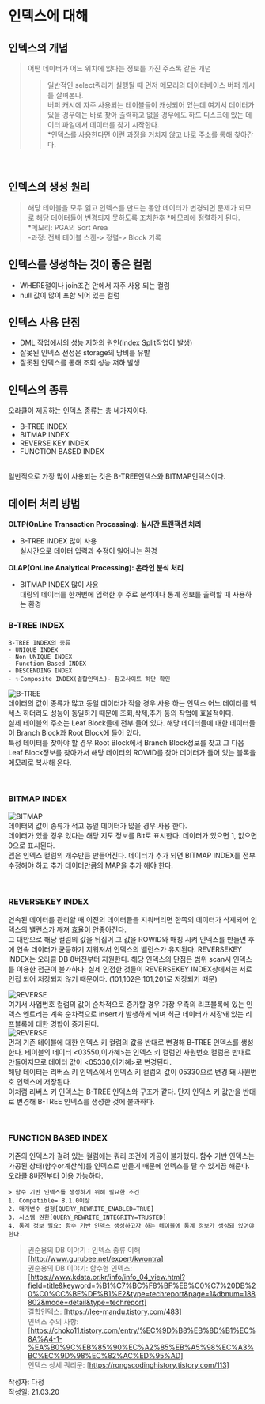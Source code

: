 # 인덱스에 대해
## 인덱스의 개념  
> 어떤 데이터가 어느 위치에 있다는 정보를 가진 주소록 같은 개념  
>> 일반적인 select쿼리가 실행될 때 먼저 메모리의 데이터베이스 버퍼 캐시를 살펴본다.  
 버퍼 캐시에 자주 사용되는 테이블들이 캐싱되어 있는데 여기서 데이터가 있을 경우에는 바로 찾아 출력하고 없을 경우에도 하드 디스크에 있는 데이터 파일에서 데이터를 찾기 시작한다.  
*인덱스를 사용한다면 이런 과정을 거치지 않고 바로 주소를 통해 찾아간다.  

<br>  

## 인덱스의 생성 원리
> 해당 테이블을 모두 읽고 인덱스를 만드는 동안 데이터가 변경되면 문제가 되므로 해당 데이터들이 변경되지 못하도록 조치한후  *메모리에 정렬하게 된다.  
*메모리: PGA의 Sort Area  
-과정: 전체 테이블 스캔-> 정렬-> Block 기록  

## 인덱스를 생성하는 것이 좋은 컬럼  
* WHERE절이나 join조건 안에서 자주 사용 되는 컬럼  
* null 값이 많이 포함 되어 있는 컬럼  

## 인덱스 사용 단점  
* DML 작업에서의 성능 저하의 원인(Index Split작업이 발생)  
* 잘못된 인덱스 선정은 storage의 낭비를 유발  
* 잘못된 인덱스를 통해 조회 성능 저하 발생

## 인덱스의 종류  
오라클이 제공하는 인덱스 종류는 총 네가지이다. 
* B-TREE INDEX  
* BITMAP INDEX  
* REVERSE KEY INDEX  
* FUNCTION BASED INDEX  
<br>  
일반적으로 가장 많이 사용되는 것은 B-TREE인덱스와 BITMAP인덱스이다.  
<br>

## 데이터 처리 방법  
**OLTP(OnLine Transaction Processing): 실시간 트랜잭션 처리**  
* B-TREE INDEX 많이 사용  
실시간으로 데이터 입력과 수정이 일어나는 환경  
  
**OLAP(OnLine Analytical Processing): 온라인 분석 처리**  
* BITMAP INDEX 많이 사용  
대량의 데이터를 한꺼번에 입력한 후 주로 분석이나 통계 정보를 출력할 때 사용하는 환경  

  
### B-TREE INDEX  
```
B-TREE INDEX의 종류  
- UNIQUE INDEX
- Non UNIQUE INDEX
- Function Based INDEX
- DESCENDING INDEX
- ✨Composite INDEX(결합인덱스)- 참고사이트 하단 확인
```  

![B-TREE](https://github.com/copazima/interview/blob/main/resource/B-TREE%20INDEX.png?raw=true)  
데이터의 값이 종류가 많고 동일 데이터가 적을 경우 사용 하는 인덱스 
 어느 데이터를 엑세스 하더라도 성능이 동일하기 때문에 조회,삭제,추가 등의 작업에 효율적이다.    
실제 테이블의 주소는 Leaf Block들에 전부 들어 있다. 해당 데이터들에 대한 데이터들이 Branch Block과 Root Block에 들어 있다.  
특정 데이터를 찾아야 할 경우 Root Block에서 Branch Block정보를 찾고 그 다음 Leaf Block정보를 찾아가서 해당 데이터의 ROWID를 찾아 데이터가 들어 있는 블록을 메모리로 복사해 온다.   

<br>

### BITMAP INDEX

![BITMAP](https://github.com/copazima/interview/blob/main/resource/BITMAP%20INDEX.png?raw=true)  
데이터의 값이 종류가 적고 동일 데이터가 많을 경우 사용 한다.  
데이터가 있을 경우 있다는 해당 지도 정보를 Bit로 표시한다. 데이터가 있으면 1, 없으면 0으로 표시된다.  
맵은 인덱스 컬럼의 개수만큼 만들어진다. 데이터가 추가 되면 BITMAP INDEX를 전부 수정해야 하고 추가 데이터만큼의 MAP을 추가 해야 한다. 

<br>


### REVERSEKEY INDEX  

연속된 데이터를 관리할 때 이전의 데이터들을 지워버리면 한쪽의 데이터가 삭제되어 인덱스의 밸런스가 깨져 효율이 안좋아진다.  
그 대안으로 해당 컬럼의 값을 뒤집어 그 값을 ROWID와 매칭 시켜 인덱스를 만들면 후에 연속 데이터가 균등하기 지워져서 인덱스의 밸런스가 유지된다. REVERSEKEY INDEX는 오라클 DB 8버전부터 지원한다. 해당 인덱스의 단점은 범위 scan시 인덱스를 이용한 접근이 불가하다. 실제 인접한 것들이 REVERSEKEY INDEX상에서는 서로 인접 되어 저장되지 않기 때문이다. (101,102은 101,201로 저장되기 때문)  

![REVERSE](https://github.com/copazima/interview/blob/main/resource/reverse1.gif?raw=true)  
여기서 사업번호 컬럼의 값이 순차적으로 증가할 경우 가장 우측의 리프블록에 있는 인덱스 엔트리는 계속 순차적으로 insert가 발생하게 되며 최근 데이터가 저장돼 있는 리프블록에 대한 경합이 증가된다.  
![REVERSE](https://github.com/copazima/interview/blob/main/resource/reverse2.gif?raw=true)  
먼저 기존 테이블에 대한 인덱스 키 컬럼의 값을 반대로 변경해 B-TREE 인덱스를 생성한다. 테이블의 데이터 <03550,이가혜>는 인덱스 키 컬럼인 사원번호 컬럼은 반대로 만들어지므로 데이터 값이 <05330,이가혜>로 변경된다.  
해당 데이터는 리버스 키 인덱스에서 인덱스 키 컬럼의 값이 05330으로 변경 돼 사원번호 인덱스에 저장된다.  
이처럼 리버스 키 인덱스는 B-TREE 인덱스와 구조가 같다. 단지 인덱스 키 값만을 반대로 변경해 B-TREE 인덱스를 생성한 것에 불과하다.

<br>

### FUNCTION BASED INDEX
기존의 인덱스가 걸려 있는 컬럼에는 쿼리 조건에 가공이 불가했다. 함수 기반 인덱스는 가공된 상태(함수or계산식)를 인덱스로 만들기 때문에 인덱스를 탈 수 있게끔 해준다. 오라클 8버전부터 이용 가능하다.
```
> 함수 기반 인덱스를 생성하기 위해 필요한 조건
1. Compatible= 8.1.0이상  
2. 매개변수 설정[QUERY_REWRITE_ENABLED=TRUE]  
3. 시스템 권한[QUERY_REWRITE_INTEGRITY=TRUSTED]  
4. 통계 정보 필요: 함수 기반 인덱스 생성하고자 하는 테이블에 통계 정보가 생성돼 있어야 한다.  
```



> 권순용의 DB 이야기 : 인덱스 종류 이해[http://www.gurubee.net/expert/kwontra]  
권순용의 DB 이야기: 함수형 인덱스: [https://www.kdata.or.kr/info/info_04_view.html?field=title&keyword=%B1%C7%BC%F8%BF%EB%C0%C7%20DB%20%C0%CC%BE%DF%B1%E2&type=techreport&page=1&dbnum=188802&mode=detail&type=techreport]  
결합인덱스: [https://lee-mandu.tistory.com/483]  
인덱스 주의 사항: [https://choko11.tistory.com/entry/%EC%9D%B8%EB%8D%B1%EC%8A%A4-1-%EA%B0%9C%EB%85%90%EC%A2%85%EB%A5%98%EC%A3%BC%EC%9D%98%EC%82%AC%ED%95%AD]  
인덱스 상세 쿼리문: [https://rongscodinghistory.tistory.com/113]  

작성자: 다정  
작성일: 21.03.20
